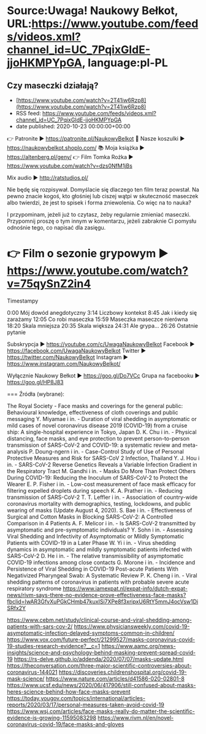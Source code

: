 # Source:Uwaga! Naukowy Bełkot, URL:https://www.youtube.com/feeds/videos.xml?channel_id=UC_7PqixGIdE-jjoHKMPYpGA, language:pl-PL

## Czy maseczki działają?
 - [https://www.youtube.com/watch?v=2T41iw6Rzp8](https://www.youtube.com/watch?v=2T41iw6Rzp8)
 - RSS feed: https://www.youtube.com/feeds/videos.xml?channel_id=UC_7PqixGIdE-jjoHKMPYpGA
 - date published: 2020-10-23 00:00:00+00:00

👉 Patronite ► https://patronite.pl/NaukowyBelkot 
👕 Nasze koszulki ► https://naukowybelkot.shoplo.com/
📚 Moja książka ► https://altenberg.pl/geny/
👉 Film Tomka Rożka ► https://www.youtube.com/watch?v=dzs0NfM1jBs

Mix audio ► http://ratstudios.pl/

Nie będę się rozpisywał. Domyślacie się dlaczego ten film teraz powstał. Na pewno znacie kogoś, kto głośniej lub ciszej wątpi w skuteczność maseczek albo twierdzi, że jest to spisek i forma zniewolenia. Co więc na to nauka?

I przypominam, jeżeli już to czytasz, żeby regularnie zmieniać maseczki. Przypomnij proszę o tym innym w komentarzu, jeżeli zabraknie Ci pomysłu odnośnie tego, co napisać dla zasięgu.

👉 Film o sezonie grypowym ► https://www.youtube.com/watch?v=75qySnZ2in4 
===
Timestampy

0:00 Mój dowód anegdotyczny
3:14 Liczbowy kontekst
8:45 Jak i kiedy się zarażamy
12:05 Co robi maseczka
15:59 Maseczka maseczce nierówna
18:20 Skala mniejsza
20:35 Skala większa
24:31 Ale grypa...
26:26 Ostatnie pytanie

Subskrypcja ► https://youtube.com/c/UwagaNaukowyBelkot
Facebook ► https://facebook.com/UwagaNaukowyBelkot
Twitter ► https://twitter.com/NaukowyBelkot
Instagram ► https://www.instagram.com/NaukowyBelkot/

Wyłącznie Naukowy Bełkot ► https://goo.gl/Do7VCc
Grupa na facebooku ► https://goo.gl/HP8J83

===
Źródła (wybrane):

The Royal Society - Face masks and coverings for the general public: Behavioural knowledge, effectiveness of cloth coverings and public messaging
Y. Miyamae i in. - Duration of viral shedding in asymptomatic or mild cases of novel coronavirus disease 2019 (COVID-19) from a cruise ship: A single-hospital experience in Tokyo, Japan
D. K. Chu i in. - Physical distancing, face masks, and eye protection to prevent person-to-person transmission of SARS-CoV-2 and COVID-19: a systematic review and meta-analysis
P. Doung-ngern i in. - Case-Control Study of Use of Personal Protective Measures and Risk for SARS-CoV 2 Infection, Thailand
Y. J. Hou i in. - SARS-CoV-2 Reverse Genetics Reveals a Variable Infection Gradient in the Respiratory Tract
M. Gandhi i in. - Masks Do More Than Protect Others During COVID-19: Reducing the Inoculum of SARS-CoV-2 to Protect the Wearer
E. P. Fisher i in. - Low-cost measurement of face mask efficacy for filtering expelled droplets during speech
K. A. Prather i in. - Reducing transmission of SARS-CoV-2
T. T. Leffler i in. - Association of country-wide coronavirus mortality with demographics, testing, lockdowns, and public wearing of masks (Update August 4, 2020).
S. Bae i in. - Effectiveness of Surgical and Cotton Masks in Blocking SARS-CoV-2: A Controlled Comparison in 4 Patients
A. F. Melicor i in. - Is SARS-CoV-2 transmitted by asymptomatic and pre-symptomatic individuals?
Y. Sohn i in. - Assessing Viral Shedding and Infectivity of Asymptomatic or Mildly Symptomatic Patients with COVID-19 in a Later Phase
W. Yi i in. - Virus shedding dynamics in asymptomatic and mildly symptomatic patients infected with SARS-CoV-2
D. He i in. - The relative transmissibility of asymptomatic COVID-19 infections among close contacts
G. Morone i in. - Incidence and Persistence of Viral Shedding in COVID-19 Post-acute Patients With Negativized Pharyngeal Swab: A Systematic Review
P. K. Cheng i in. - Viral shedding patterns of coronavirus in patients with 
probable severe acute respiratory syndrome
https://www.iamexpat.nl/expat-info/dutch-expat-news/rivm-says-there-no-evidence-prove-effectiveness-face-masks?fbclid=IwAR3GfvXuPGkCHmb47kuxISi7XPe8f3xripxU6RtY5mmJ4ocVsw1DiSRfx2Y


https://www.cebm.net/study/clinical-course-and-viral-shedding-among-patients-with-sars-cov-2/
https://www.physiciansweekly.com/covid-19-asymptomatic-infection-delayed-symptoms-common-in-children/
https://www.vox.com/future-perfect/21299527/masks-coronavirus-covid-19-studies-research-evidence?__c=1
https://www.aamc.org/news-insights/science-and-psychology-behind-masking-prevent-spread-covid-19
https://rs-delve.github.io/addenda/2020/07/07/masks-update.html
https://theconversation.com/three-major-scientific-controversies-about-coronavirus-144021
https://discoveries.childrenshospital.org/covid-19-mask-science/
https://www.nature.com/articles/d41586-020-02801-8
https://www.ucsf.edu/news/2020/06/417906/still-confused-about-masks-heres-science-behind-how-face-masks-prevent
https://today.yougov.com/topics/international/articles-reports/2020/03/17/personal-measures-taken-avoid-covid-19
https://www.wsj.com/articles/face-masks-really-do-matter-the-scientific-evidence-is-growing-11595083298
https://www.rivm.nl/en/novel-coronavirus-covid-19/face-masks-and-gloves

